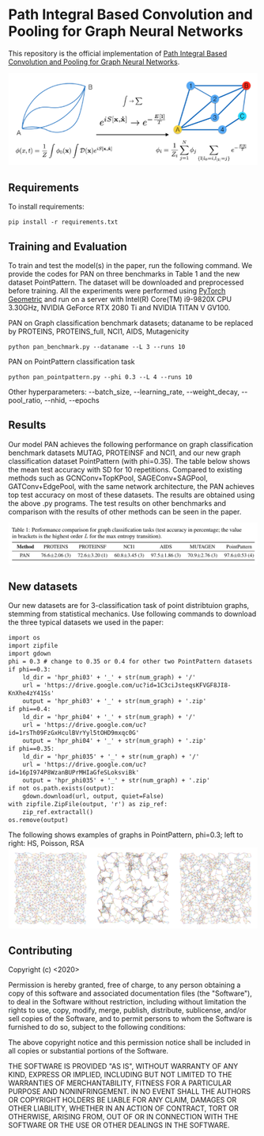 
# Path Integral Based Convolution and Pooling for Graph Neural Networks

This repository is the official implementation of [Path Integral Based Convolution and Pooling for Graph Neural Networks](https://arxiv.org/abs/). 

![PAN idea](pan_idea.png)


## Requirements

To install requirements:

```setup
pip install -r requirements.txt
```

## Training and Evaluation

To train and test the model(s) in the paper, run the following command. We provide the codes for PAN on three benchmarks in Table 1 and the new dataset PointPattern. The dataset will be downloaded and preprocessed before training. All the experiments were performed using [PyTorch Geometric](https://github.com/rusty1s/pytorch_geometric) and run on a server with Intel(R) Core(TM) i9-9820X CPU 3.30GHz, NVIDIA GeForce RTX 2080 Ti and NVIDIA TITAN V GV100.

PAN on Graph classification benchmark datasets; dataname to be replaced by PROTEINS, PROTEINS_full, NCI1, AIDS, Mutagenicity
```
python pan_benchmark.py --dataname --L 3 --runs 10
```
PAN on PointPattern classification task
```
python pan_pointpattern.py --phi 0.3 --L 4 --runs 10
```
Other hyperparameters: --batch_size, --learning_rate, --weight_decay, --pool_ratio, --nhid, --epochs

## Results

Our model PAN achieves the following performance on graph classification benchmark datasets MUTAG, PROTEINSF and NCI1, and our new graph classification dataset PointPattern (with phi=0.35). The table below shows the mean test accuracy with SD for 10 repetitions. Compared to existing methods such as GCNConv+TopKPool, SAGEConv+SAGPool, GATConv+EdgePool, with the same network architecture, the PAN achieves top test accuracy on most of these datasets. The results are obtained using the above .py programs. The test results on other benchmarks and comparison with the results of other methods can be seen in the paper.

![PAN results](pan_results.png)

## New datasets
Our new datasets are for 3-classification task of point distribtuion graphs, stemming from statistical mechanics. Use following commands to download the three typical datasets we used in the paper:
```
import os
import zipfile
import gdown
phi = 0.3 # change to 0.35 or 0.4 for other two PointPattern datasets
if phi==0.3:
    ld_dir = 'hpr_phi03' + '_' + str(num_graph) + '/'
    url = 'https://drive.google.com/uc?id=1C3ciJsteqsKFVGF8JI8-KnXhe4zY41Ss'
    output = 'hpr_phi03' + '_' + str(num_graph) + '.zip'
if phi==0.4:
    ld_dir = 'hpr_phi04' + '_' + str(num_graph) + '/'
    url = 'https://drive.google.com/uc?id=1rsTh09FzGxHculBVrYyl5tOHD9mxqc0G'
    output = 'hpr_phi04' + '_' + str(num_graph) + '.zip'
if phi==0.35:
    ld_dir = 'hpr_phi035' + '_' + str(num_graph) + '/'
    url = 'https://drive.google.com/uc?id=16pI974P8WzanBUPrMHIaGfeSLoksviBk'
    output = 'hpr_phi035' + '_' + str(num_graph) + '.zip'
if not os.path.exists(output):
    gdown.download(url, output, quiet=False)
with zipfile.ZipFile(output, 'r') as zip_ref:
    zip_ref.extractall()
os.remove(output)
```
The following shows examples of graphs in PointPattern, phi=0.3; left to right: HS, Poisson, RSA
![pointpattern](pointpattern.png "examples of graphs in PointPattern, phi=0.3; left to right: HS, Poisson, RSA")

## Contributing
Copyright (c) <2020> <NeurIPS>

Permission is hereby granted, free of charge, to any person obtaining a copy
of this software and associated documentation files (the "Software"), to deal
in the Software without restriction, including without limitation the rights
to use, copy, modify, merge, publish, distribute, sublicense, and/or sell
copies of the Software, and to permit persons to whom the Software is
furnished to do so, subject to the following conditions:

The above copyright notice and this permission notice shall be included in all
copies or substantial portions of the Software.

THE SOFTWARE IS PROVIDED "AS IS", WITHOUT WARRANTY OF ANY KIND, EXPRESS OR
IMPLIED, INCLUDING BUT NOT LIMITED TO THE WARRANTIES OF MERCHANTABILITY,
FITNESS FOR A PARTICULAR PURPOSE AND NONINFRINGEMENT. IN NO EVENT SHALL THE
AUTHORS OR COPYRIGHT HOLDERS BE LIABLE FOR ANY CLAIM, DAMAGES OR OTHER
LIABILITY, WHETHER IN AN ACTION OF CONTRACT, TORT OR OTHERWISE, ARISING FROM,
OUT OF OR IN CONNECTION WITH THE SOFTWARE OR THE USE OR OTHER DEALINGS IN THE
SOFTWARE.

